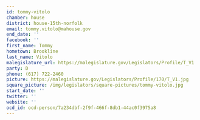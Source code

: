 ```yaml
---
id: tommy-vitolo
chamber: house
district: house-15th-norfolk
email: tommy.vitolo@mahouse.gov
end_date: ''
facebook: ''
first_name: Tommy
hometown: Brookline
last_name: Vitolo
malegislature_url: https://malegislature.gov/Legislators/Profile/T_V1
party: D
phone: (617) 722-2460
picture: https://malegislature.gov/Legislators/Profile/170/T_V1.jpg
square_picture: /img/legislators/square-pictures/tommy-vitolo.jpg
start_date: ''
twitter: ''
website: ''
ocd_id: ocd-person/7a234dbf-2f9f-466f-8db1-44ac0f3975a8
---
```

